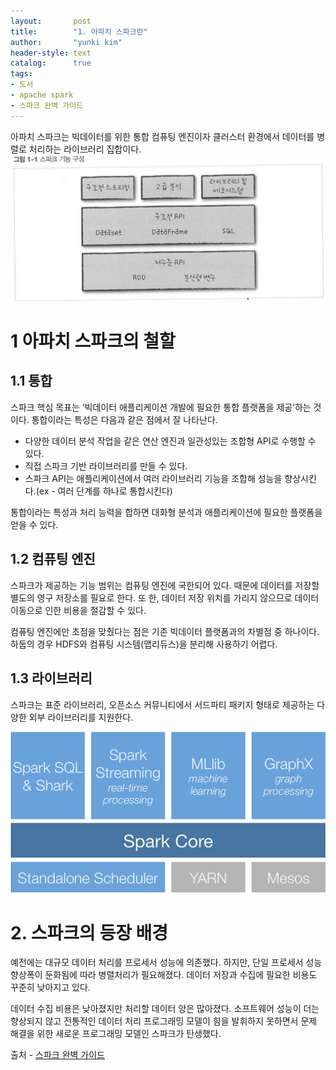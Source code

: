 ```yaml
---
layout:       post
title:        "1. 아파치 스파크란"
author:       "yunki kim"
header-style: text
catalog:      true
tags:
- 도서
- apache spark
- 스파크 완벽 가이드
---
```

아파치 스파크는 빅데이터를 위한 통합 컴퓨팅 엔진이자 클러스터 환경에서 데이터를 병렬로 처리하는 라이브러리 집합이다.
![spark function](/img/2024-04-13-spark-definition1/image.png)

# 1 아파치 스파크의 철할

## 1.1 통합

스파크 핵심 목표는 ‘빅데이터 애플리케이션 개발에 필요한 통합 플랫폼을 제공’하는 것이다. 통합이라는 특성은 다음과 같은 점에서 잘 나타난다.

- 다양한 데이터 분석 작업을 같은 연산 엔진과 일관성있는 조합형 API로 수행할 수 있다.
- 직접 스파크 기반 라이브러리를 만들 수 있다.
- 스파크 API는 애플리케이션에서 여러 라이브러리 기능을 조합해 성능을 향상시킨다.(ex - 여러 단계를 하나로 통합시킨다)

통합이라는 특성과 처리 능력을 합하면 대화형 분석과 애플리케이션에 필요한 플랫폼을 얻을 수 있다.

## 1.2 컴퓨팅 엔진

스파크가 제공하는 기능 범위는 컴퓨팅 엔진에 국한되어 있다. 때문에 데이터를 저장할 별도의 영구 저장소를 필요로 한다. 또 한, 데이터 저장 위치를 가리지 않으므로 데이터 이동으로 인한 비용을 절감할 수 있다.

컴퓨팅 엔진에만 초점을 맞췄다는 점은 기존 빅데이터 플랫폼과의 차별점 중 하나이다. 하둡의 경우 HDFS와 컴퓨팅 시스템(맵리듀스)을 분리해 사용하기 어렵다.

## 1.3 라이브러리

스파크는 표준 라이브러리, 오픈소스 커뮤니티에서 서드파티 패키지 형태로 제공하는 다양한 외부 라이브러리를 지원한다.

![spark library](/img/2024-04-13-spark-definition1/img1.png)

# 2. 스파크의 등장 배경

예전에는 대규모 데이터 처리를 프로세서 성능에 의존했다. 하지만, 단일 프로세서 성능 향상폭이 둔화됨에 따라 병렬처리가 필요해졌다. 데이터 저장과 수집에 필요한 비용도 꾸준히 낮아지고 있다.

데이터 수집 비용은 낮아졌지만 처리할 데이터 양은 많아졌다. 소프트웨어 성능이 더는 향상되지 않고 전통적인 데이터 처리 프로그래밍 모델이 힘을 발휘하지 못하면서 문제 해결을 위한 새로운 프로그래밍 모델인 스파크가 탄생했다.

출처 - [스파크 완벽 가이드](https://product.kyobobook.co.kr/detail/S000001810100)